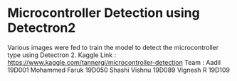 Microcontroller Detection using Detectron2
===

Various images were fed to train the model to detect the microcontroller type using Detectron 2.
Kaggle Link : https://www.kaggle.com/tannergi/microcontroller-detection
Team :
Aadil 19D001
Mohammed Faruk 19D050
Shashi Vishnu 19D089
Vignesh R 19D109
